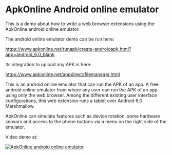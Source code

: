 # ApkOnline Android online emulator

This is a demo about how to write a web browser extensions using the ApkOnline android online emulator.

The android online emulator demo can be run here:

https://www.apkonline.net/runapk/create-androidapk.html?app=android_6.0_blank

Its integration to upload any APK is here:

https://www.apkonline.net/appdirect/filemanager.html

This is an android online emulator that can run the APK of an app. A free android online emulator from where any user can run the APK of an app using only the web browser.  Among the different existing user interface configurations, this web extension runs a tablet over Android 6.0 Marshmallow.

ApkOnline can simulate features such as device rotation, some hardware sensors and access to the phone buttons via a menu on the right side of the emulator. 

Video demo at:

[![ApkOnline android online emulator](http://img.youtube.com/vi/qMizbRGgny8/0.jpg)](http://www.youtube.com/watch?v=qMizbRGgny8 "ApkOnline android online emulator")


